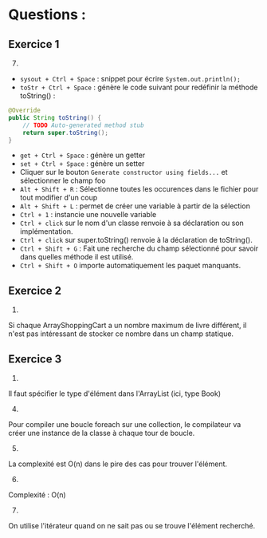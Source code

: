 # Questions :

## Exercice 1
7.
- `sysout + Ctrl + Space` : snippet pour écrire `System.out.println();`
- `toStr + Ctrl + Space` : génère le code suivant pour redéfinir la méthode toString() :
```java
@Override
public String toString() {
	// TODO Auto-generated method stub
	return super.toString();
}
```
- `get + Ctrl + Space` : génère un getter
- `set + Ctrl + Space` : génère un setter
- Cliquer sur le bouton `Generate constructor using fields...` et sélectionner le champ foo
- `Alt + Shift + R` : Sélectionne toutes les occurences dans le fichier pour tout modifier d'un coup
- `Alt + Shift + L` : permet de créer une variable à partir de la sélection
- `Ctrl + 1` : instancie une nouvelle variable
- `Ctrl + click` sur le nom d'un classe renvoie à sa déclaration ou son implémentation.
- `Ctrl + click` sur super.toString() renvoie à la déclaration de toString().
- `Ctrl + Shift + G` : Fait une recherche du champ sélectionné pour savoir dans quelles méthode il est utilisé.
- `Ctrl + Shift + O` importe automatiquement les paquet manquants.

## Exercice 2
1. 
Si chaque ArrayShoppingCart a un nombre maximum de livre différent, 
il n'est pas intéressant de stocker ce nombre dans un champ statique.

## Exercice 3
1. 
Il faut spécifier le type d'élément dans l'ArrayList (ici, type Book)

4. 
Pour compiler une boucle foreach sur une collection, le compilateur va créer une instance de la classe à chaque tour de boucle.

5. 
La complexité est O(n) dans le pire des cas pour trouver l'élément.

6.
Complexité : O(n)

7. 
On utilise l'itérateur quand on ne sait pas ou se trouve l'élément recherché.
